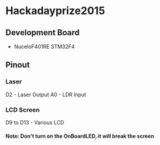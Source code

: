 # Hackadayprize2015
## Development Board
- NuceloF401RE STM32F4

## Pinout
### Laser
D2 - Laser Output
A0 - LDR Input

### LCD Screen
D9 to D13 - Various LCD

#### Note: Don't turn on the OnBoardLED, it will break the screen
